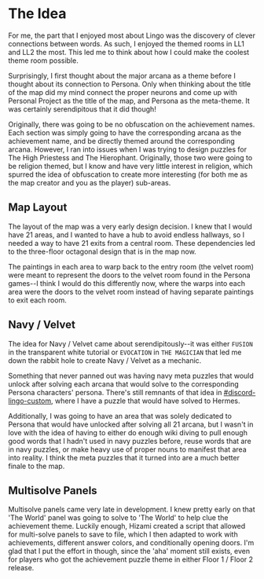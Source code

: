 # The Idea

For me, the part that I enjoyed most about Lingo was the discovery of clever connections between words. As such, I enjoyed the themed rooms in LL1 and LL2 the most. This led me to think about how I could make the coolest theme room possible.

Surprisingly, I first thought about the major arcana as a theme before I thought about its connection to Persona. Only when thinking about the title of the map did my mind connect the proper neurons and come up with Personal Project as the title of the map, and Persona as the meta-theme. It was certainly serendipitous that it did though!

Originally, there was going to be no obfuscation on the achievement names. Each section was simply going to have the corresponding arcana as the achievement name, and be directly themed around the corresponding arcana. However, I ran into issues when I was trying to design puzzles for The High Priestess and The Hierophant. Originally, those two were going to be religion themed, but I know and have very little interest in religion, which spurred the idea of obfuscation to create more interesting (for both me as the map creator and you as the player) sub-areas.

## Map Layout

The layout of the map was a very early design decision. I knew that I would have 21 areas, and I wanted to have a hub to avoid endless hallways, so I needed a way to have 21 exits from a central room. These dependencies led to the three-floor octagonal design that is in the map now.

The paintings in each area to warp back to the entry room (the velvet room) were meant to represent the doors to the velvet room found in the Persona games--I think I would do this differently now, where the warps into each area were the doors to the velvet room instead of having separate paintings to exit each room.

## Navy / Velvet

The idea for Navy / Velvet came about serendipitously--it was either `FUSION` in the transparent white tutorial or `EVOCATION` in `THE MAGICIAN` that led me down the rabbit hole to create Navy / Velvet as a mechanic.

Something that never panned out was having navy meta puzzles that would unlock after solving each arcana that would solve to the corresponding Persona characters' persona. There's still remnants of that idea in [#discord-lingo-custom](https://discord.com/channels/906661671144157205/1031312499775131789/1118707102790197278), where I have a puzzle that would have solved to Hermes.

Additionally, I was going to have an area that was solely dedicated to Persona that would have unlocked after solving all 21 arcana, but I wasn't in love with the idea of having to either do enough wiki diving to pull enough good words that I hadn't used in navy puzzles before, reuse words that are in navy puzzles, or make heavy use of proper nouns to manifest that area into reality. I think the meta puzzles that it turned into are a much better finale to the map.

## Multisolve Panels

Multisolve panels came very late in development. I knew pretty early on that 'The World' panel was going to solve to 'The World' to help clue the achievement theme. Luckily enough, Hizami created a script that allowed for multi-solve panels to save to file, which I then adapted to work with achievements, different answer colors, and conditionally opening doors. I'm glad that I put the effort in though, since the 'aha' moment still exists, even for players who got the achievement puzzle theme in either Floor 1 / Floor 2 release.
